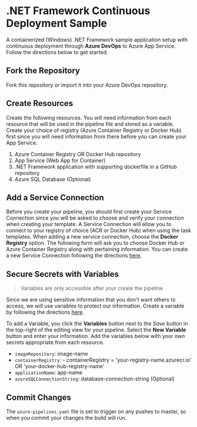 # .NET Framework Continuous Deployment Sample
A containerized (Windows) .NET Framework sample application setup with continuous deployment through **Azure DevOps** to Azure App Service. Follow the directions below to get started.

## Fork the Repository
Fork this repository or import it into your Azure DevOps repository. 

## Create Resources
Create the following resources. You will need information from each resource that will be used in the pipeline file and stored as a variable. Create your choice of registry (Azure Container Registry or Docker Hub) first since you will need information from there before you can create your App Service.

1. Azure Container Registry OR Docker Hub repository
2. App Service (Web App for Container)
3. .NET Framework application with supporting dockerfile in a GitHub repository
4. Azure SQL Database (Optional)

## Add a Service Connection
Before you create your pipeline, you should first create your Service Connection since you will be asked to choose and verify your connection when creating your template. A Service Connection will allow you to connect to your registry of choice (ACR or Docker Hub) when using the task templates. When adding a new service connection, choose the **Docker Registry** option.  The following form will ask you to choose Docker Hub or Azure Container Registry along with pertaining information.  You can create a new Service Connection following the directions [here](https://docs.microsoft.com/en-us/azure/devops/pipelines/library/service-endpoints?view=azure-devops&tabs=yaml#create-new).  

 ## Secure Secrets with Variables
 > Variables are only accessible after your create the pipeline
 
Since we are using sensitive information that you don't want others to access, we will use variables to protect our information. Create a variable by following the directions [here](https://docs.microsoft.com/en-us/azure/devops/pipelines/process/variables?view=azure-devops&tabs=yaml%2Cbatch).  

To add a Variable, you click the **Variables** button next to the *Save* button in the top-right of the editing view for your pipeline.  Select the **New Variable** button and enter your information.  Add the variables below with your own secrets appropriate from each resource.

- `imageRepository`: image-name
- `containerRegistry`: - containerRegistry = 'your-registry-name.azurecr.io' OR 'your-docker-hub-registry-name'
- `applicationName`: app-name 
- `azureSQLConnectionString`: database-connection-string (Optional)
  
## Commit Changes
The `azure-pipelines.yaml` file is set to trigger on any pushes to master, so when you commit your changes the build will run.  
